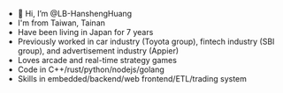 - 👋 Hi, I’m @LB-HanshengHuang
- I'm from Taiwan, Tainan
- Have been living in Japan for 7 years
- Previously worked in car industry (Toyota group), fintech industry (SBI group), and advertisement industry (Appier)
- Loves arcade and real-time strategy games
- Code in C++/rust/python/nodejs/golang
- Skills in embedded/backend/web frontend/ETL/trading system
<!---
LB-HanshengHuang/LB-HanshengHuang is a ✨ special ✨ repository because its `README.md` (this file) appears on your GitHub profile.
You can click the Preview link to take a look at your changes.
--->
